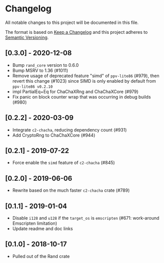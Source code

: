 # Changelog
All notable changes to this project will be documented in this file.

The format is based on [Keep a Changelog](http://keepachangelog.com/en/1.0.0/)
and this project adheres to [Semantic Versioning](https://semver.org/spec/v2.0.0.html).

## [0.3.0] - 2020-12-08
- Bump `rand_core` version to 0.6.0
- Bump MSRV to 1.36 (#1011)
- Remove usage of deprecated feature "simd" of `ppv-lite86` (#979), then revert
  this change (#1023) since SIMD is only enabled by default from `ppv-lite86 v0.2.10`
- impl PartialEq+Eq for ChaChaXRng and ChaChaXCore (#979)
- Fix panic on block counter wrap that was occurring in debug builds (#980)

## [0.2.2] - 2020-03-09
- Integrate `c2-chacha`, reducing dependency count (#931)
- Add CryptoRng to ChaChaXCore (#944)

## [0.2.1] - 2019-07-22
- Force enable the `simd` feature of `c2-chacha` (#845)

## [0.2.0] - 2019-06-06
- Rewrite based on the much faster `c2-chacha` crate (#789)

## [0.1.1] - 2019-01-04
- Disable `i128` and `u128` if the `target_os` is `emscripten` (#671: work-around Emscripten limitation)
- Update readme and doc links

## [0.1.0] - 2018-10-17
- Pulled out of the Rand crate

